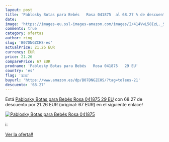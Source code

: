 ```yaml
---
layout: post
title: 'Pablosky Botas para Bebés   Rosa 041875  al 68.27 % de descuento'
date: 
image: 'https://images-eu.ssl-images-amazon.com/images/I/414VwL58IzL._SL200_.jpg'
comments: true
category: ofertas
author: ring
slug: 'B07DNGZCHS-es'
actualPrice: 21.26 EUR
currency: EUR
price: 21.26
comparePrice: 67 EUR
prodname: 'Pablosky Botas para Bebés   Rosa 041875   29 EU'
country: 'es'
flag: '🇪🇸'
buyurl: 'https://www.amazon.es/dp/B07DNGZCHS/?tag=tolees-21'
descuento: '68.27'
---
```


Está [Pablosky Botas para Bebés   Rosa 041875   29 EU](https://www.amazon.es/dp/B07DNGZCHS/?tag=tolees-21) con 68.27 de descuento por 21.26 EUR (original: 67 EUR) en el siguiente enlace!

[![Pablosky Botas para Bebés   Rosa 041875 ](https://images-eu.ssl-images-amazon.com/images/I/414VwL58IzL._SL200_.jpg)](https://www.amazon.es/dp/B07DNGZCHS/?tag=tolees-21)

ℹ️:


[Ver la oferta!!](https://www.amazon.es/dp/B07DNGZCHS/?tag=tolees-21)
